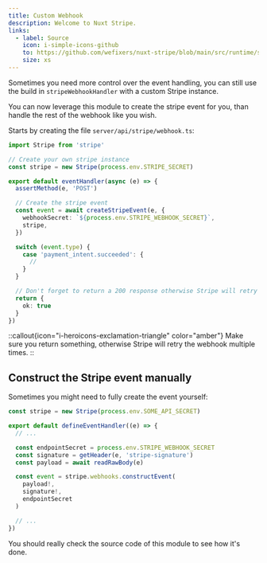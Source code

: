 ```yaml
---
title: Custom Webhook
description: Welcome to Nuxt Stripe.
links:
  - label: Source
    icon: i-simple-icons-github
    to: https://github.com/wefixers/nuxt-stripe/blob/main/src/runtime/server/stripe.ts
    size: xs
---
```


Sometimes you need more control over the event handling, you can still use the build in `stripeWebhookHandler` with a custom Stripe instance.

You can now leverage this module to create the stripe event for you, than handle the rest of the webhook like you wish.

Starts by creating the file `server/api/stripe/webhook.ts`:

```ts [server/api/stripe/webhook.ts]
import Stripe from 'stripe'

// Create your own stripe instance
const stripe = new Stripe(process.env.STRIPE_SECRET)

export default eventHandler(async (e) => {
  assertMethod(e, 'POST')

  // Create the stripe event
  const event = await createStripeEvent(e, {
    webhookSecret: `${process.env.STRIPE_WEBHOOK_SECRET}`,
    stripe,
  })

  switch (event.type) {
    case 'payment_intent.succeeded': {
      //
    }
  }

  // Don't forget to return a 200 response otherwise Stripe will retry
  return {
    ok: true
  }
})
```

::callout{icon="i-heroicons-exclamation-triangle" color="amber"}
Make sure you return something, otherwise Stripe will retry the webhook multiple times.
::

## Construct the Stripe event manually

Sometimes you might need to fully create the event yourself:

```ts [server/api/stripe/webhook.ts]
const stripe = new Stripe(process.env.SOME_API_SECRET)

export default defineEventHandler((e) => {
  // ...

  const endpointSecret = process.env.STRIPE_WEBHOOK_SECRET
  const signature = getHeader(e, 'stripe-signature')
  const payload = await readRawBody(e)

  const event = stripe.webhooks.constructEvent(
    payload!,
    signature!,
    endpointSecret
  )

  // ...
})
```

You should really check the source code of this module to see how it's done.
